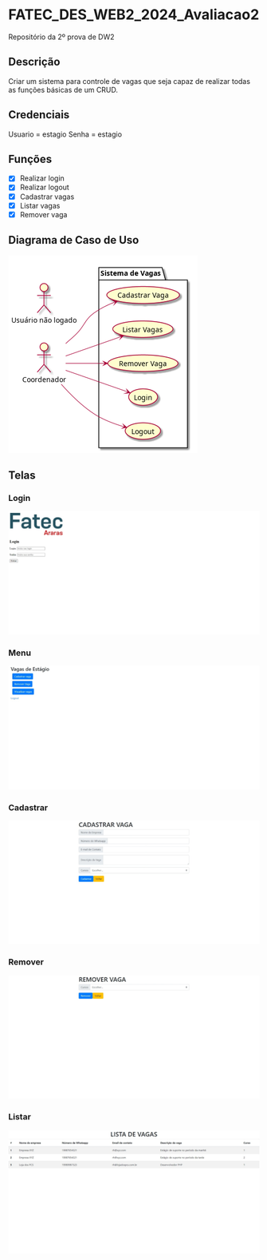 # FATEC_DES_WEB2_2024_Avaliacao2
Repositório da 2º prova de DW2

<h2>Descrição</h2>
Criar um sistema para controle de vagas que seja capaz de realizar todas as funções básicas de um CRUD.

<h2>Credenciais</h2>
<p>
  Usuario = estagio
  Senha = estagio
</p>

<h2>Funções</h2>

- [x] Realizar login
- [x] Realizar logout
- [x] Cadastrar vagas
- [x] Listar vagas
- [x] Remover vaga

<h2>Diagrama de Caso de Uso</h2>
<img src="./use_case.png">

<h2>Telas</h2>
<h3>Login</h3>
<img src="./imagens/login.jpeg">

<h3>Menu</h3>
<img src="./imagens/menu.jpeg">

<h3>Cadastrar</h3>
<img src="./imagens/cadastrar.jpeg">

<h3>Remover</h3>
<img src="./imagens/remover.jpeg">

<h3>Listar</h3>
<img src="./imagens/listar.jpeg">
